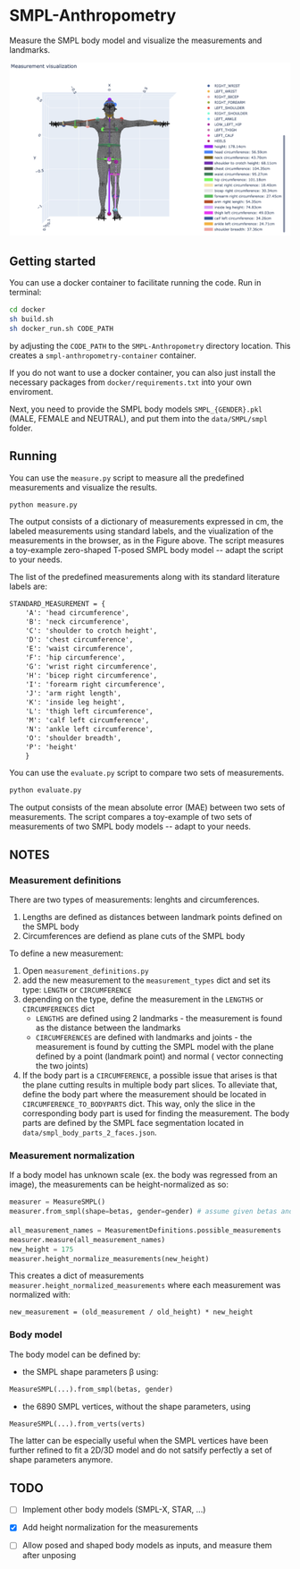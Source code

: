 # SMPL-Anthropometry

Measure the SMPL body model and visualize the measurements and landmarks.

<p align="center">
  <img src="https://github.com/DavidBoja/SMPL-Anthropometry/blob/master/assets/measurement_visualization.png" width="950">
</p>

## Getting started
You can use a docker container to facilitate running the code. Run in terminal:

```bash
cd docker
sh build.sh
sh docker_run.sh CODE_PATH
```

by adjusting the `CODE_PATH` to the `SMPL-Anthropometry` directory location. This creates a `smpl-anthropometry-container` container.

If you do not want to use a docker container, you can also just install the necessary packages from `docker/requirements.txt` into your own enviroment.

Next, you need to provide the SMPL body models `SMPL_{GENDER}.pkl` (MALE, FEMALE and NEUTRAL), and put them into the `data/SMPL/smpl` folder.

## Running
You can use the `measure.py` script to measure all the predefined measurements and visualize the results.

```python
python measure.py
```

The output consists of a dictionary of measurements expressed in cm, the labeled measurements using standard labels, 
and the viualization of the measurements in the browser, as in the Figure above. The script measures a toy-example zero-shaped T-posed SMPL body model -- adapt the script to your needs.


The list of the predefined measurements along with its standard literature labels are:

```
STANDARD_MEASUREMENT = {
    'A': 'head circumference',
    'B': 'neck circumference',
    'C': 'shoulder to crotch height',
    'D': 'chest circumference',
    'E': 'waist circumference',
    'F': 'hip circumference',
    'G': 'wrist right circumference',
    'H': 'bicep right circumference',
    'I': 'forearm right circumference',
    'J': 'arm right length',
    'K': 'inside leg height',
    'L': 'thigh left circumference',
    'M': 'calf left circumference',
    'N': 'ankle left circumference',
    'O': 'shoulder breadth',
    'P': 'height'
    }
```

You can use the `evaluate.py` script to compare two sets of measurements.

```python
python evaluate.py
```
The output consists of the mean absolute error (MAE) between two sets of measurements. The script compares a toy-example of two sets of measurements of two SMPL body models -- adapt to your needs.


## NOTES

### Measurement definitions
There are two types of measurements: lenghts and circumferences.
1. Lengths are defined as distances between landmark points defined on the SMPL body
2. Circumferences are defiend as plane cuts of the SMPL body

To define a new measurement:
1. Open `measurement_definitions.py`
1. add the new measurement to the `measurement_types` dict and set its type:
   `LENGTH` or `CIRCUMFERENCE`
2. depending on the type, define the measurement in the `LENGTHS` or 
   `CIRCUMFERENCES` dict
   - `LENGTHS` are defined using 2 landmarks - the measurement is 
            found as the distance between the landmarks
   - `CIRCUMFERENCES` are defined with landmarks and joints - the 
            measurement is found by cutting the SMPL model with the 
            plane defined by a point (landmark point) and normal (
            vector connecting the two joints)
3. If the body part is a `CIRCUMFERENCE`, a possible issue that arises is
   that the plane cutting results in multiple body part slices. To alleviate
   that, define the body part where the measurement should be located in 
   `CIRCUMFERENCE_TO_BODYPARTS` dict. This way, only the slice in the corresponding body part is
   used for finding the measurement. The body parts are defined by the SMPL 
   face segmentation located in `data/smpl_body_parts_2_faces.json`.

### Measurement normalization
If a body model has unknown scale (ex. the body was regressed from an image), the measurements can be height-normalized as so:

```python
measurer = MeasureSMPL()
measurer.from_smpl(shape=betas, gender=gender) # assume given betas and gender

all_measurement_names = MeasurementDefinitions.possible_measurements
measurer.measure(all_measurement_names)
new_height = 175
measurer.height_normalize_measurements(new_height)
```

This creates a dict of measurements `measurer.height_normalized_measurements` where each measurement was normalized with:
```
new_measurement = (old_measurement / old_height) * new_height
```

### Body model 
The body model can be defined by:
- the SMPL shape parameters β using:
```python
MeasureSMPL(...).from_smpl(betas, gender)
```
- the 6890 SMPL vertices, without the shape parameters, using 
```python 
MeasureSMPL(...).from_verts(verts)
```

The latter can be especially useful when the SMPL vertices have been further refined to fit a 2D/3D model and do not satsify perfectly a set of shape parameters anymore.


## TODO

- [ ] Implement other body models (SMPL-X, STAR, ...)
- [X] Add height normalization for the measurements
- [ ] Allow posed and shaped body models as inputs, and measure them after unposing


